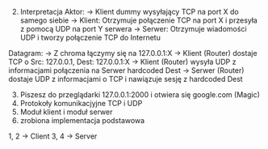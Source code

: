 2. Interpretacja
Aktor:
 -> Klient dummy wysyłający TCP na port X do samego siebie
 -> Klient: Otrzymuje połączenie TCP na port X i przesyła z pomocą UDP na port Y serwera
 -> Serwer: Otrzymuje wiadomości UDP i tworzy połączenie TCP do Internetu

Datagram:
-> Z chroma łączymy się na 127.0.0.1:X
-> Klient (Router) dostaje TCP o Src: 127.0.0.1, Dest: 127.0.0.1:X
-> Klient (Router) wysyła UDP z informacjami połączenia na Serwer hardcoded Dest
-> Serwer (Router) dostaje UDP z informacjami o TCP i nawiązuje sesję z hardcoded Dest

3. Piszesz do przeglądarki 127.0.0.1:2000 i otwiera się google.com (Magic)
4. Protokoły komunikacjyjne TCP i UDP
5. Moduł klient i moduł serwer
6. zrobiona implementacja podstawowa

1, 2 -> Client
3, 4 -> Server
